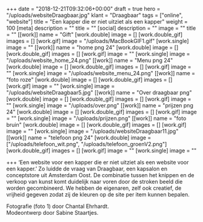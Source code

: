 +++
date = "2018-12-21T09:32:06+00:00"
draft = true
hero = "/uploads/websiteDraagbaar.jpg"
klant = "Draagbaar"
tags = ["online", "website"]
title = "Een kapper die er niet uitziet als een kapper"
weight = 100
[meta]
description = ""
title = ""
[social]
description = ""
image = ""
title = ""
[[work]]
name = "Gift"
[work.double]
image = []
[work.double_gif]
images = []
[work.gif]
image = "/uploads/MacBookGIF1.gif"
[work.single]
image = ""
[[work]]
name = "home png 24"
[work.double]
image = []
[work.double_gif]
images = []
[work.gif]
image = ""
[work.single]
image = "/uploads/website_home_24.png"
[[work]]
name = "Menu png 24"
[work.double]
image = []
[work.double_gif]
images = []
[work.gif]
image = ""
[work.single]
image = "/uploads/website_menu_24.png"
[[work]]
name = "foto roze"
[work.double]
image = []
[work.double_gif]
images = []
[work.gif]
image = ""
[work.single]
image = "/uploads/websiteDraagbaar5.jpg"
[[work]]
name = "Over draagbaar png"
[work.double]
image = []
[work.double_gif]
images = []
[work.gif]
image = ""
[work.single]
image = "/uploads/over.png"
[[work]]
name = "prijzen png 24"
[work.double]
image = []
[work.double_gif]
images = []
[work.gif]
image = ""
[work.single]
image = "/uploads/prijzen.png"
[[work]]
name = "foto bruin"
[work.double]
image = []
[work.double_gif]
images = []
[work.gif]
image = ""
[work.single]
image = "/uploads/websiteDraagbaar11.jpg"
[[work]]
name = "telefoon png 24"
[work.double]
image = ["/uploads/telefoon_wit.png", "/uploads/telefoon_groenV2.png"]
[work.double_gif]
images = []
[work.gif]
image = ""
[work.single]
image = ""

+++
‘Een website voor een kapper die er niet uitziet als een website voor een kapper.’ Zo luidde de vraag van Draagbaar, een kapsalon en conceptstore uit Amsterdam Oost. De combinatie tussen het knippen en de verkoop van kunst komt duidelijk naar voren door de stroken beeld die worden gecombineerd. We hebben de eigenaren, zelf ook creatief, de vrijheid gegeven zodat zij de kleuren op de site per item kunnen bepalen.

Fotografie (foto 1) door Chantal Ehrhardt.  
Modeontwerp door Sabine Staartjes.